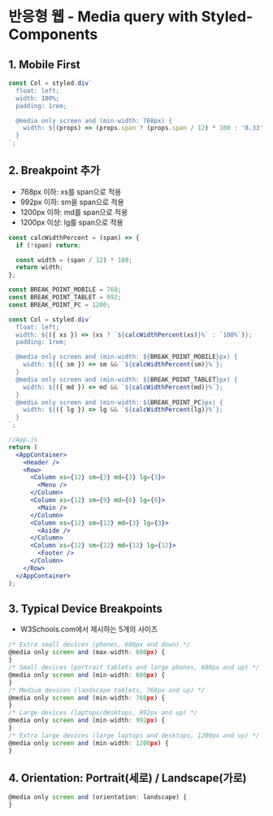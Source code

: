 # 반응형 웹 - Media query with Styled-Components

## 1. Mobile First

```jsx
const Col = styled.div`
  float: left;
  width: 100%;
  padding: 1rem;

  @media only screen and (min-width: 768px) {
    width: ${(props) => (props.span ? (props.span / 12) * 100 : '8.33')}%;
  }
`;
```

## 2. Breakpoint 추가

- 768px 이하: xs를 span으로 적용
- 992px 이하: sm을 span으로 적용
- 1200px 이하: md를 span으로 적용
- 1200px 이상: lg를 span으로 적용

```jsx
const calcWidthPercent = (span) => {
  if (!span) return;

  const width = (span / 12) * 100;
  return width;
};

const BREAK_POINT_MOBILE = 768;
const BREAK_POINT_TABLET = 992;
const BREAK_POINT_PC = 1200;

const Col = styled.div`
  float: left;
  width: ${({ xs }) => (xs ? `${calcWidthPercent(xs)}%` : `100%`)};
  padding: 1rem;

  @media only screen and (min-width: ${BREAK_POINT_MOBILE}px) {
    width: ${({ sm }) => sm && `${calcWidthPercent(sm)}%`};
  }
  @media only screen and (min-width: ${BREAK_POINT_TABLET}px) {
    width: ${({ md }) => md && `${calcWidthPercent(md)}%`};
  }
  @media only screen and (min-width: ${BREAK_POINT_PC}px) {
    width: ${({ lg }) => lg && `${calcWidthPercent(lg)}%`};
  }
`;
```

```jsx
//App.js
return (
  <AppContainer>
    <Header />
    <Row>
      <Column xs={12} sm={3} md={3} lg={3}>
        <Menu />
      </Column>
      <Column xs={12} sm={9} md={6} lg={6}>
        <Main />
      </Column>
      <Column xs={12} sm={12} md={3} lg={3}>
        <Aside />
      </Column>
      <Column xs={12} sm={12} md={12} lg={12}>
        <Footer />
      </Column>
    </Row>
  </AppContainer>
);
```

## 3. Typical Device Breakpoints

- W3Schools.com에서 제시하는 5개의 사이즈

```jsx
/* Extra small devices (phones, 600px and down) */
@media only screen and (max-width: 600px) {
}
/* Small devices (portrait tablets and large phones, 600px and up) */
@media only screen and (min-width: 600px) {
}
/* Medium devices (landscape tablets, 768px and up) */
@media only screen and (min-width: 768px) {
}
/* Large devices (laptops/desktops, 992px and up) */
@media only screen and (min-width: 992px) {
}
/* Extra large devices (large laptops and desktops, 1200px and up) */
@media only screen and (min-width: 1200px) {
}
```

## 4. Orientation: Portrait(세로) / Landscape(가로)

```jsx
@media only screen and (orientation: landscape) {
}
```
